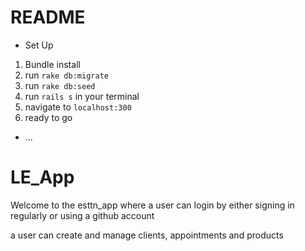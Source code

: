 # README

* Set Up
1. Bundle install
2. run `rake db:migrate`
3. run `rake db:seed`
4. run `rails s` in your terminal
5. navigate to `localhost:300`
6. ready to go


* ...
# LE_App

Welcome to the esttn_app where a user can login by either signing in regularly or using a github account

a user can create and manage clients, appointments and products

